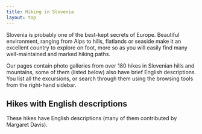 ```yaml
---
title: Hiking in Slovenia
layout: top
---
```

Slovenia is probably one of the best-kept secrets of Europe. Beautiful environment, ranging from Alps to hills, flatlands or seaside make it an excellent country to explore on foot, more so as you will easily find many well-maintained and marked hiking paths.

Our pages contain photo galleries from over 180 hikes in Slovenian hills and mountains, some of them (listed below) also have brief English descriptions. You list all the excursions, or search through them using the browsing tools from the right-hand sidebar.

## Hikes with English descriptions

These hikes have English descriptions (many of them contributed by Margaret Davis).
